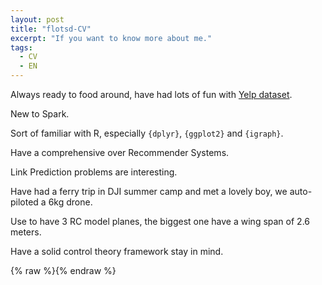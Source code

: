 ```yaml
---
layout: post
title: "flotsd-CV"
excerpt: "If you want to know more about me."
tags:
  - CV
  - EN
---
```


Always ready to food around, have had lots of fun with [Yelp dataset](https://www.yelp.com/dataset_challenge).

New to Spark.

Sort of familiar with R, especially `{dplyr}`, `{ggplot2}` and `{igraph}`.

Have a comprehensive over Recommender Systems.

Link Prediction problems are interesting.

Have had a ferry trip in DJI summer camp and met a lovely boy, we auto-piloted a 6kg drone.

Use to have 3 RC model planes, the biggest one have a wing span of 2.6 meters.

Have a solid control theory framework stay in mind.

{% raw %}<img src="{{ https://floatsdsds.github.io/floatsd-CV-EN/ }}/images/WC6.jpg" alt="">{% endraw %}

